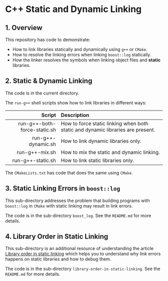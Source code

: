 # C++ Static and Dynamic Linking

## 1. Overview

This repository has code to demonstrate:
- How to link libraries statically and dynamically using `g++` or `CMake`.
- How to resolve the linking errors when linking `boost::log` statically.
- How the linker resolves the symbols when linking object files and **static** libraries.

## 2. Static & Dynamic Linking

The code is in the current directory.

The `run-g++` shell scripts show how to link libraries in different ways:

| Script | Description |
|-------:|:------------|
| run-g++-both-force-static.sh | How to force static linking when both static and dynamic libraries are present. |
| run-g++-dynamic.sh | How to link dynamic libraries only. |
| run-g++-mix.sh | How to mix the static and dynamic linking. |
| run-g++-static.sh | How to link static libraries only. |

The `CMakeLists.txt` has code that does the same using `CMake`.

## 3. Static Linking Errors in `boost::log`

This sub-directory addresses the problem that building programs with `boost::log` in `CMake` with static linking may result in link errors.

The code is in the sub-directory `boost_log`. See the `README.md` for more details.

## 4. Library Order in Static Linking

This sub-directory is an additional resource of understanding the article [Library order in static linking](https://eli.thegreenplace.net/2013/07/09/library-order-in-static-linking) which helps you to understand why link errors happens on static libraries and how to debug them.

The code is in the sub-directory `library-order-in-static-linking`. See the `README.md` for more details.
